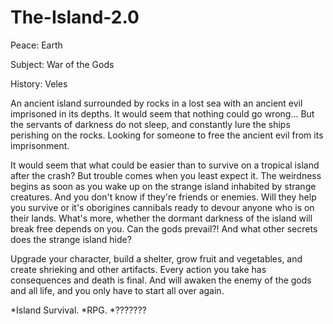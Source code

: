# The-Island-2.0
Peace: Earth

Subject: War of the Gods

History: Veles

An ancient island surrounded by rocks in a
lost sea with an ancient evil imprisoned 
in its depths. It would seem that nothing 
could go wrong... But the servants of 
darkness do not sleep, and constantly lure
the ships perishing on the rocks. Looking 
for someone to free the ancient evil from 
its imprisonment.

It would seem that what could be easier 
than to survive on a tropical island after 
the crash? But trouble comes when you 
least expect it. The weirdness begins as 
soon as you wake up on the strange island 
inhabited by strange creatures. And you 
don't know if they're friends or enemies. 
Will they help you survive or it's 
oborigines cannibals ready to devour 
anyone who is on their lands. What's more, 
whether the dormant darkness of the island 
will break free depends on you. Can the 
gods prevail?! And what other secrets does 
the strange island hide?

Upgrade your character, build a shelter, 
grow fruit and vegetables, and create 
shrieking and other artifacts. Every 
action you take has consequences and 
death is final. And will awaken the enemy 
of the gods and all life, and you only 
have to start all over again.

 *Island Survival.
 *RPG.
 *???????
